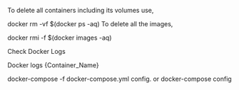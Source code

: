 To delete all containers including its volumes use,

docker rm -vf $(docker ps -aq)
To delete all the images,

docker rmi -f $(docker images -aq)

Check Docker Logs

Docker logs {Container_Name}


docker-compose -f docker-compose.yml config. or docker-compose config
